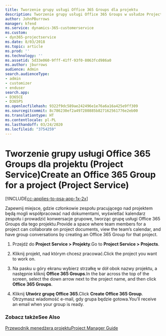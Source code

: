 ```yaml
---
title: Tworzenie grupy usługi Office 365 Groups dla projektu
description: Tworzenie grupy usługi Office 365 Groups w usłudze Project Service
author: JohnPBurrows
manager: kfend
ms.service: dynamics-365-customerservice
ms.custom:
- dyn365-projectservice
ms.date: 8/03/2018
ms.topic: article
ms.prod: ''
ms.technology: ''
ms.assetid: 5d33e060-9fff-41ff-93f0-8063fcd986a0
ms.author: jburrows
audience: Admin
search.audienceType:
- admin
- customizer
- enduser
search.app:
- D365CE
- D365PS
ms.openlocfilehash: 9322f9dc589ae242496e1e76a6a16a425e9ff309
ms.sourcegitcommit: 8c786230ef2a497280885b827162561776e2eb00
ms.translationtype: HT
ms.contentlocale: pl-PL
ms.lasthandoff: 03/24/2020
ms.locfileid: "3754259"
---
```

# <a name="create-an-office-365-group-for-a-project-project-service"></a><span data-ttu-id="4a215-103">Tworzenie grupy usługi Office 365 Groups dla projektu (Project Service)</span><span class="sxs-lookup"><span data-stu-id="4a215-103">Create an Office 365 Group for a project (Project Service)</span></span>

[!INCLUDE[cc-applies-to-psa-app-1x-2x](../includes/cc-applies-to-psa-app-1x-2x.md)]

<span data-ttu-id="4a215-104">Zapewnij miejsce, gdzie członkowie zespołu pracującego nad projektem będą mogli współpracować nad dokumentami, wyświetlać kalendarz zespołu i prowadzić konwersacje grupowe, tworząc grupę usługi Office 365 Groups dla tego projektu.</span><span class="sxs-lookup"><span data-stu-id="4a215-104">Provide a space where team members for a project can collaborate on project documents, view the team’s calendar, and have group conversations by creating an Office 365 Group for that project.</span></span>  
  
1.  <span data-ttu-id="4a215-105">Przejdź do **Project Service > Projekty**.</span><span class="sxs-lookup"><span data-stu-id="4a215-105">Go to **Project Service > Projects**.</span></span>  
  
2.  <span data-ttu-id="4a215-106">Kliknij projekt, nad którym chcesz pracować.</span><span class="sxs-lookup"><span data-stu-id="4a215-106">Click the project you want to work on.</span></span>  
  
3.  <span data-ttu-id="4a215-107">Na pasku u góry ekranu wybierz strzałkę w dół obok nazwy projektu, a następnie kliknij **Office 365 Groups**.</span><span class="sxs-lookup"><span data-stu-id="4a215-107">In the bar across the top of the screen, select the down arrow next to the project name, and then click **Office 365 Groups**.</span></span>  
  
4.  <span data-ttu-id="4a215-108">Kliknij **Utwórz grupę Office 365**.</span><span class="sxs-lookup"><span data-stu-id="4a215-108">Click **Create Office 365 Group**.</span></span> <span data-ttu-id="4a215-109">Otrzymasz wiadomość e-mail, gdy grupa będzie gotowa.</span><span class="sxs-lookup"><span data-stu-id="4a215-109">You’ll receive an email when your group is ready.</span></span>  
  
### <a name="see-also"></a><span data-ttu-id="4a215-110">Zobacz także</span><span class="sxs-lookup"><span data-stu-id="4a215-110">See Also</span></span>  
 [<span data-ttu-id="4a215-111">Przewodnik menedżera projektu</span><span class="sxs-lookup"><span data-stu-id="4a215-111">Project Manager Guide</span></span>](../project-service/project-manager-guide.md)
